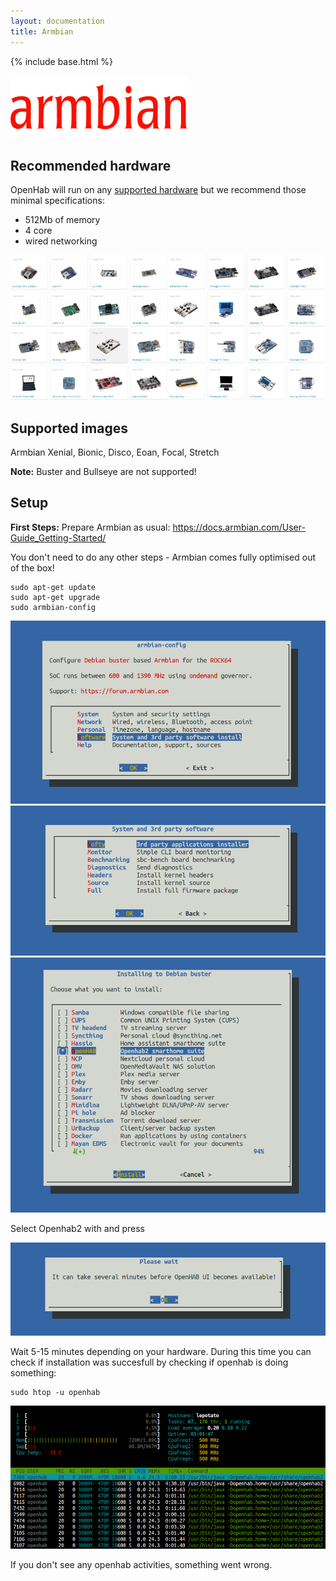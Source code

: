 ```yaml
---
layout: documentation
title: Armbian
---
```


{% include base.html %}

![Armbian](images/armbian-logo.png)

## Recommended hardware

OpenHab will run on any [supported hardware](https://www.armbian.com/download/?device_support=Supported) but we recommend those minimal specifications:

- 512Mb of memory
- 4 core 
- wired networking

![Armbian](images/boards1.png)

## Supported images

Armbian Xenial, Bionic, Disco, Eoan, Focal, Stretch

**Note:** Buster and Bullseye are not supported!

## Setup

**First Steps:**
Prepare Armbian as usual:
https://docs.armbian.com/User-Guide_Getting-Started/

You don't need to do any other steps - Armbian comes fully optimised out of the box!

```shell
sudo apt-get update
sudo apt-get upgrade
sudo armbian-config
```

![Armbian config](images/step1.png)
![System and 3rd party software](images/step2.png)
![Softy](images/step3.png)

Select Openhab2 with <SPACE> and press <ENTER>

![Openhab](images/step4.png)

Wait 5-15 minutes depending on your hardware. During this time you can check if installation was succesfull by checking if openhab is doing something:

```shell
sudo htop -u openhab
```

![Observe activities with htop](images/step5.png)

If you don't see any openhab activities, something went wrong.
